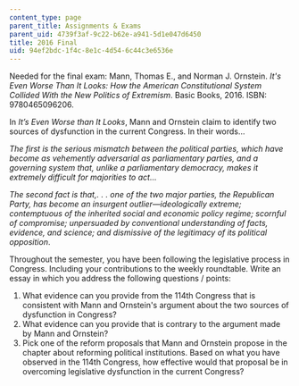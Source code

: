 ```yaml
---
content_type: page
parent_title: Assignments & Exams
parent_uid: 4739f3af-9c22-b62e-a941-5d1e047d6450
title: 2016 Final
uid: 94ef2bdc-1f4c-8e1c-4d54-6c44c3e6536e
---
```


Needed for the final exam: Mann, Thomas E., and Norman J. Ornstein. _It's Even Worse Than It Looks: How the American Constitutional System Collided With the New Politics of Extremism_. Basic Books, 2016. ISBN: 9780465096206.

In _It’s Even Worse than It Looks_, Mann and Ornstein claim to identify two sources of dysfunction in the current Congress. In their words…

_The first is the serious mismatch between the political parties, which have become as vehemently adversarial as parliamentary parties, and a governing system that, unlike a parliamentary democracy, makes it extremely difficult for majorities to act…_

_The second fact is that,. . . one of the two major parties, the Republican Party, has become an insurgent outlier—ideologically extreme; contemptuous of the inherited social and economic policy regime; scornful of compromise; unpersuaded by conventional understanding of facts, evidence, and science; and dismissive of the legitimacy of its political opposition_.

Throughout the semester, you have been following the legislative process in Congress. Including your contributions to the weekly roundtable. Write an essay in which you address the following questions / points:

1.  What evidence can you provide from the 114th Congress that is consistent with Mann and Ornstein's argument about the two sources of dysfunction in Congress?
2.  What evidence can you provide that is contrary to the argument made by Mann and Ornstein?
3.  Pick one of the reform proposals that Mann and Ornstein propose in the chapter about reforming political institutions. Based on what you have observed in the 114th Congress, how effective would that proposal be in overcoming legislative dysfunction in the current Congress?